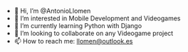 - 👋 Hi, I’m @AntonioLlomen
- 👀 I’m interested in Mobile Development and Videogames
- 🌱 I’m currently learning Python with Django
- 💞️ I’m looking to collaborate on any Videogame project
- 📫 How to reach me: llomen@outlook.es

